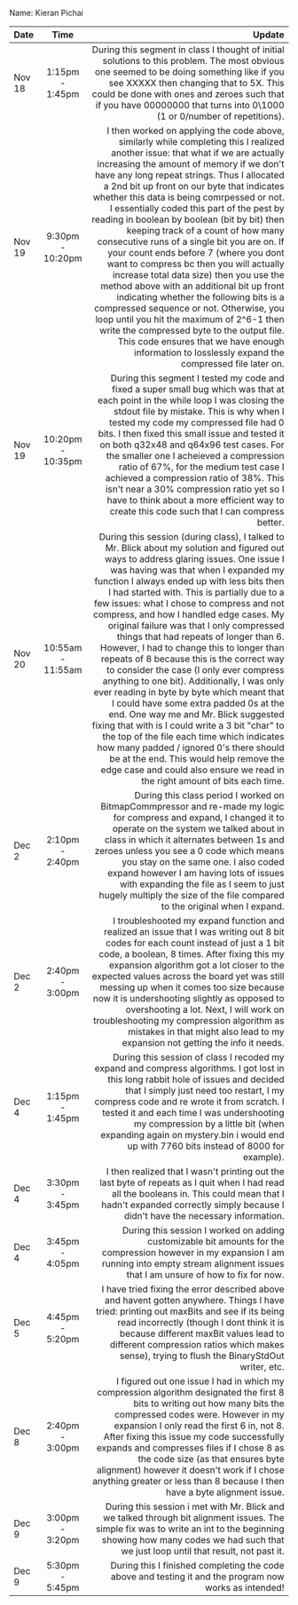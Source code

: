 Name: Kieran Pichai

| Date   |       Time        |                                                                                                                                                                                                                                                                                                                                                                                                                                                                                                                                                                                                                                                                                                                                                                                                                                                                                                                                                                                                                                              Update |
|:-------|:-----------------:|----------------------------------------------------------------------------------------------------------------------------------------------------------------------------------------------------------------------------------------------------------------------------------------------------------------------------------------------------------------------------------------------------------------------------------------------------------------------------------------------------------------------------------------------------------------------------------------------------------------------------------------------------------------------------------------------------------------------------------------------------------------------------------------------------------------------------------------------------------------------------------------------------------------------------------------------------------------------------------------------------------------------------------------------------:|
| Nov 18 |  1:15pm - 1:45pm  |                                                                                                                                                                                                                                                                                                                                                                                                                                                                                                                                                                                                                                                                                                                                        During this segment in class I thought of initial solutions to this problem. The most obvious one seemed to be doing something like if you see XXXXX then changing that to 5X. This could be done with ones and zeroes such that if you have 00000000 that turns into 0\1000 (1 or 0/number of repetitions). |
| Nov 19 | 9:30pm - 10:20pm  |                                                                         I then worked on applying the code above, similarly while completing this I realized another issue: that what if we are actually increasing the amount of memory if we don't have any long repeat strings. Thus I allocated a 2nd bit up front on our byte that indicates whether this data is being comrpessed or not. I essentially coded this part of the pest by reading in boolean by boolean (bit by bit) then keeping track of a count of how many consecutive runs of a single bit you are on. If your count ends before 7 (where you dont want to compress bc then you will actually increase total data size) then you use the method above with an additional bit up front indicating whether the following bits is a compressed sequence or not. Otherwise, you loop until you hit the maximum of 2^6-1 then write the compressed byte to the output file. This code ensures that we have enough information to losslessly expand the compressed file later on. |
| Nov 19 | 10:20pm - 10:35pm |                                                                                                                                                                                                                                                                                                                                                                                                                                                             During this segment I tested my code and fixed a super small bug which was that at each point in the while loop I was closing the stdout file by mistake. This is why when I tested my code my compressed file had 0 bits. I then fixed this small issue and tested it on both q32x48 and q64x96 test cases. For the smaller one I acheieved a compression ratio of 67%, for the medium test case I achieved a compression ratio of 38%. This isn't near a 30% compression ratio yet so I have to think about a more efficient way to create this code such that I can compress better. |
| Nov 20 | 10:55am - 11:55am | During this session (during class), I talked to Mr. Blick about my solution and figured out ways to address glaring issues. One issue I was having was that when I expanded my function I always ended up with less bits then I had started with. This is partially due to a few issues: what I chose to compress and not compress, and how I handled edge cases. My original failure was that I only compressed things that had repeats of longer than 6. However, I had to change this to longer than repeats of 8 because this is the correct way to consider the case (I only ever compress anything to one bit). Additionally, I was only ever reading in byte by byte which meant that I could have some extra padded 0s at the end. One way me and Mr. Blick suggested fixing that with is I could write a 3 bit "char" to the top of the file each time which indicates how many padded / ignored 0's there should be at the end. This would help remove the edge case and could also ensure we read in the right amount of bits each time. |
| Dec 2  |  2:10pm - 2:40pm  |                                                                                                                                                                                                                                                                                                                                                                                                                                                                                                                                                                                        During this class period I worked on BitmapCommpressor and re-made my logic for compress and expand, I changed it to operate on the system we talked about in class in which it alternates between 1s and zeroes unless you see a 0 code which means you stay on the same one. I also coded expand however I am having lots of issues with expanding the file as I seem to just hugely multiply the size of the file compared to the original when I expand. |
| Dec 2  |  2:40pm - 3:00pm  |                                                                                                                                                                                                                                                                                                                                                                                                                                                                                                         I troubleshooted my expand function and realized an issue that I was writing out 8 bit codes for each count instead of just a 1 bit code, a boolean, 8 times. After fixing this my expansion algorithm got a lot closer to the expected values across the board yet was still messing up when it comes too size because now it is undershooting slightly as opposed to overshooting a lot. Next, I will work on troubleshooting my compression algorithm as mistakes in that might also lead to my expansion not getting the info it needs. |
| Dec 4  |  1:15pm - 1:45pm  |                                                                                                                                                                                                                                                                                                                                                                                                                                                                                                                                                                                                                                             During this session of class I recoded my expand and compress algorithms. I got lost in this long rabbit hole of issues and decided that I simply just need too restart, I my compress code and re wrote it from scratch. I tested it and each time I was undershooting my compression by a little bit (when expanding again on mystery.bin i would end up with 7760 bits instead of 8000 for example). |
| Dec 4  |  3:30pm - 3:45pm  |                                                                                                                                                                                                                                                                                                                                                                                                                                                                                                                                                                                                                                                                                                                                                                                                                         I then realized that I wasn't printing out the last byte of repeats as I quit when I had read all the booleans in. This could mean that I hadn't expanded correctly simply because I didn't have the necessary information. |
| Dec 4  |  3:45pm - 4:05pm  |                                                                                                                                                                                                                                                                                                                                                                                                                                                                                                                                                                                                                                                                                                                                                                                                                                                 During this session I worked on adding customizable bit amounts for the compression however in my expansion I am running into empty stream alignment issues that I am unsure of how to fix for now. |
| Dec 5  |  4:45pm - 5:20pm  |                                                                                                                                                                                                                                                                                                                                                                                                                                                                                                                                                                                                                                                                                                                         I have tried fixing the error described above and havent gotten anywhere. Things I have tried: printing out maxBits and see if its being read incorrectly (though I dont think it is because different maxBit values lead to different compression ratios which makes sense), trying to flush the BinaryStdOut writer, etc. |
| Dec 8  |  2:40pm - 3:00pm  |                                                                                                                                                                                                                                                                                                                                                                                                                                                                                                                                                                              I figured out one issue I had in which my compression algorithm designated the first 8 bits to writing out how many bits the compressed codes were. However in my expansion I only read the first 6 in, not 8. After fixing this issue my code successfully expands and compresses files if I chose 8 as the code size (as that ensures byte alignment) however it doesn't work if I chose anything greater or less than 8 because I then have a byte alignment issue. |
| Dec 9  |  3:00pm - 3:20pm  |                                                                                                                                                                                                                                                                                                                                                                                                                                                                                                                                                                                                                                                                                                                                                                                                                       During this session i met with Mr. Blick and we talked through bit alignment issues. The simple fix was to write an int to the beginning showing how many codes we had such that we just loop until that result, not past it. |
| Dec 9  |  5:30pm - 5:45pm  |                                                                                                                                                                                                                                                                                                                                                                                                                                                                                                                                                                                                                                                                                                                                                                                                                                                                                                                                              During this I finished completing the code above and testing it and the program now works as intended! |
